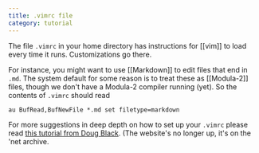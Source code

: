```yaml
---
title: .vimrc file
category: tutorial
---
```


The file `.vimrc` in your home directory has instructions for [[vim]]
to load every time it runs. Customizations go there.

For instance, you might want to use [[Markdown]] to edit files that
end in `.md`. The system default for some reason is to treat these as
[[Modula-2]] files, though we don't have a Modula-2 compiler running
(yet).  So the contents of `.vimrc` should read

``
au BufRead,BufNewFile *.md set filetype=markdown
``

For more suggestions in deep depth on how to set up your `.vimrc` please read
[this tutorial from Doug Black](https://web.archive.org/web/20161224112739/https://dougblack.io/words/a-good-vimrc.html). (The website's no longer up, it's on the 'net archive.
